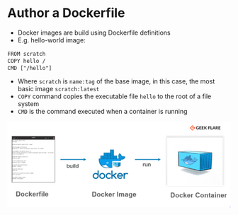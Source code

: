 # Author a Dockerfile

* Docker images are build using Dockerfile definitions
* E.g. hello-world image:

```text
FROM scratch
COPY hello /
CMD ["/hello"]
```

* Where `scratch` is `name:tag` of the base image, in this case, the most basic image `scratch:latest`
* `COPY` command copies the executable file `hello` to the root of a file system
* `CMD` is the command executed when a container is running

[![](../media/dockerfile.webp)](https://geekflare.com/dockerfile-tutorial/)